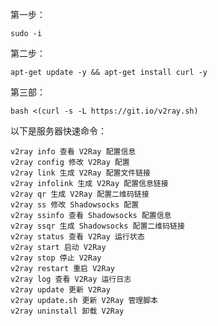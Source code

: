 第一步：

	sudo -i

第二步：

	apt-get update -y && apt-get install curl -y

第三部：

	bash <(curl -s -L https://git.io/v2ray.sh)


以下是服务器快速命令：

	v2ray info 查看 V2Ray 配置信息
	v2ray config 修改 V2Ray 配置
	v2ray link 生成 V2Ray 配置文件链接
	v2ray infolink 生成 V2Ray 配置信息链接
	v2ray qr 生成 V2Ray 配置二维码链接
	v2ray ss 修改 Shadowsocks 配置
	v2ray ssinfo 查看 Shadowsocks 配置信息
	v2ray ssqr 生成 Shadowsocks 配置二维码链接
	v2ray status 查看 V2Ray 运行状态
	v2ray start 启动 V2Ray
	v2ray stop 停止 V2Ray
	v2ray restart 重启 V2Ray
	v2ray log 查看 V2Ray 运行日志
	v2ray update 更新 V2Ray
	v2ray update.sh 更新 V2Ray 管理脚本
	v2ray uninstall 卸载 V2Ray
<!--stackedit_data:
eyJoaXN0b3J5IjpbLTIyODc5NTcwM119
-->